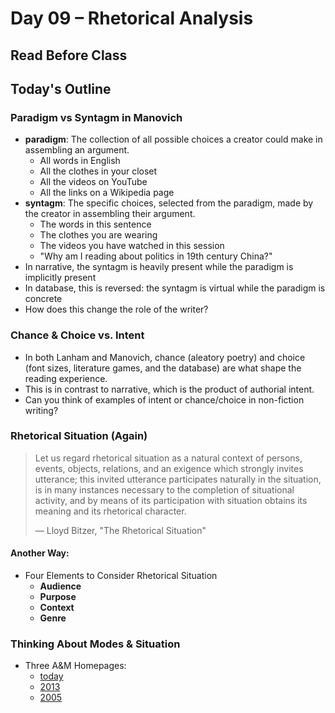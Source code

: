 # Day 09 – Rhetorical Analysis

## Read Before Class

## Today's Outline

### Paradigm vs Syntagm in Manovich

* **paradigm**: The collection of all possible choices a creator could make in assembling an argument.
	* All words in English
	* All the clothes in your closet
	* All the videos on YouTube
	* All the links on a Wikipedia page
* **syntagm**: The specific choices, selected from the paradigm, made by the creator in assembling their argument.
	* The words in this sentence
	* The clothes you are wearing
	* The videos you have watched in this session
	* "Why am I reading about politics in 19th century China?"
* In narrative, the syntagm is heavily present while the paradigm is implicitly present
* In database, this is reversed: the syntagm is virtual while the paradigm is concrete
* How does this change the role of the writer?

### Chance & Choice vs. Intent

* In both Lanham and Manovich, chance (aleatory poetry) and choice (font sizes, literature games, and the database) are what shape the reading experience.
* This is in contrast to narrative, which is the product of authorial intent.
* Can you think of examples of intent or chance/choice in non-fiction writing?

### Rhetorical Situation (Again)

> Let us regard rhetorical situation as a natural context of persons, events, objects, relations, and an exigence which strongly invites utterance; this invited utterance participates naturally in the situation, is in many instances necessary to the completion of situational activity, and by means of its participation with situation obtains its meaning and its rhetorical character.
>
> — Lloyd Bitzer, "The Rhetorical Situation"

#### Another Way:

* Four Elements to Consider Rhetorical Situation
	* **Audience**
	* **Purpose**
	* **Context**
	* **Genre**

### Thinking About Modes & Situation

* Three A&M Homepages:
	* [today](http://www.tamu.edu/)
	* [2013](https://web.archive.org/web/20130201021205/http://www.tamu.edu/)
	* [2005](https://web.archive.org/web/20050205013307/http://www.tamu.edu:80/)